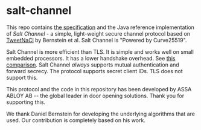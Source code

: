 salt-channel
============

This repo contains [the specification](files/spec/spec-salt-channel-v1.md) and the 
Java reference implementation of 
*Salt Channel* - a simple, light-weight secure channel protocol based on 
[TweetNaCl](http://tweetnacl.cr.yp.to/) by Bernstein et al.
Salt Channel is "Powered by Curve25519".

Salt Channel is more efficient than TLS. It is simple and
works well on small embedded processors. It has a lower handshake overhead.
See [this comparison](files/salt-channel-vs-tls-2017-05.md).
Salt Channel *always* supports mutual authentication and forward secrecy.
The protocol supports secret client IDs. TLS does not support this.

This protocol and the code in this repository has been developed 
by ASSA ABLOY AB -- the global leader in door opening solutions.
Thank you for supporting this.

We thank Daniel Bernstein for developing the underlying 
algorithms that are used. Our contribution is completely based on 
his work.

